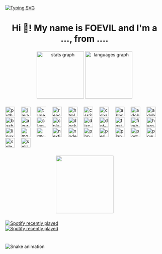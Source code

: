 <a href="https://git.io/typing-svg"><img src="https://readme-typing-svg.demolab.com?font=Fira+Code&size=25&duration=4000&pause=1000&background=FF000000&multiline=true&random=false&width=800&height=100&lines=Hello+I+am+FOEVIL;A+passionate+frontend+developer+from+India" alt="Typing SVG" /></a>

<h1 align="center">Hi 👋! My name is FOEVIL and I'm a ..., from ....</h1>

###

<div align="center">
    <img src="https://github-readme-stats.vercel.app/api?username=foevil&hide_title=false&hide_rank=true&show_icons=true&include_all_commits=true&count_private=true&disable_animations=true&theme=dracula&locale=en&hide_border=true" height="150" alt="stats graph"  />
    <img src="https://github-readme-stats.vercel.app/api/top-langs?username=foevil&locale=en&hide_title=false&layout=compact&card_width=320&langs_count=5&theme=dracula&hide_border=false" height="150" alt="languages graph"  />
</div>

###

<div align="left">
    <img src="https://cdn.jsdelivr.net/gh/devicons/devicon/icons/python/python-original.svg" height="30" alt="python logo"  />
    <img width="12" />
    <img src="https://cdn.jsdelivr.net/gh/devicons/devicon/icons/javascript/javascript-original.svg" height="30" alt="javascript logo"  />
    <img width="12" />
    <img src="https://cdn.jsdelivr.net/gh/devicons/devicon/icons/typescript/typescript-original.svg" height="30" alt="typescript logo"  />
    <img width="12" />
    <img src="https://skillicons.dev/icons?i=react" height="30" alt="react logo"  />
    <img width="12" />
    <img src="https://skillicons.dev/icons?i=html" height="30" alt="html5 logo"  />
    <img width="12" />
    <img src="https://cdn.jsdelivr.net/gh/devicons/devicon/icons/css3/css3-original.svg" height="30" alt="css3 logo"  />
    <img width="12" />
    <img src="https://cdn.jsdelivr.net/gh/devicons/devicon/icons/csharp/csharp-original.svg" height="30" alt="csharp logo"  />
    <img width="12" />
    <img src="https://skillicons.dev/icons?i=bots" height="30" alt="abbrobotstudio logo"  />
    <img width="12" />
    <img src="https://skillicons.dev/icons?i=ae" height="30" alt="adobeaftereffects logo"  />
    <img width="12" />
    <img src="https://skillicons.dev/icons?i=ps" height="30" alt="adobephotoshop logo"  />
    <img width="12" />
    <img src="https://skillicons.dev/icons?i=bash" height="30" alt="bash logo"  />
    <img width="12" />
    <img src="https://skillicons.dev/icons?i=azure" height="30" alt="azure logo"  />
    <img width="12" />
    <img src="https://skillicons.dev/icons?i=c" height="30" alt="c logo"  />
    <img width="12" />
    <img src="https://skillicons.dev/icons?i=cpp" height="30" alt="cplusplus logo"  />
    <img width="12" />
    <img src="https://skillicons.dev/icons?i=docker" height="30" alt="docker logo"  />
    <img width="12" />
    <img src="https://skillicons.dev/icons?i=discord" height="30" alt="discord logo"  />
    <img width="12" />
    <img src="https://skillicons.dev/icons?i=dotnet" height="30" alt="dot-net logo"  />
    <img width="12" />
    <img src="https://skillicons.dev/icons?i=fastapi" height="30" alt="fastapi logo"  />
    <img width="12" />
    <img src="https://skillicons.dev/icons?i=firebase" height="30" alt="firebase logo"  />
    <img width="12" />
    <img src="https://skillicons.dev/icons?i=heroku" height="30" alt="heroku logo"  />
    <img width="12" />
    <img src="https://skillicons.dev/icons?i=linux" height="30" alt="linux logo"  />
    <img width="12" />
    <img src="https://skillicons.dev/icons?i=mongodb" height="30" alt="mongodb logo"  />
    <img width="12" />
    <img src="https://skillicons.dev/icons?i=mysql" height="30" alt="mysql logo"  />
    <img width="12" />
    <img src="https://skillicons.dev/icons?i=nextjs" height="30" alt="nextjs logo"  />
    <img width="12" />
    <img src="https://skillicons.dev/icons?i=nodejs" height="30" alt="nodejs logo"  />
    <img width="12" />
    <img src="https://skillicons.dev/icons?i=php" height="30" alt="php logo"  />
    <img width="12" />
    <img src="https://skillicons.dev/icons?i=perl" height="30" alt="perl logo"  />
    <img width="12" />
    <img src="https://skillicons.dev/icons?i=planetscale" height="30" alt="planetscale logo"  />
    <img width="12" />
    <img src="https://skillicons.dev/icons?i=postgres" height="30" alt="postgresql logo"  />
    <img width="12" />
    <img src="https://skillicons.dev/icons?i=powershell" height="30" alt="powershell logo"  />
    <img width="12" />
    <img src="https://skillicons.dev/icons?i=selenium" height="30" alt="selenium logo"  />
    <img width="12" />
    <img src="https://skillicons.dev/icons?i=sqlite" height="30" alt="sqlite logo"  />
</div>

###

<div align="center">
    <img height="183" src="https://user-images.githubusercontent.com/74038190/225813708-98b745f2-7d22-48cf-9150-083f1b00d6c9.gif"  />
</div>

###

<div align="left">
    <a href="https://open.spotify.com/user/2yw263jwwcy1y8ws4a1kmv12o">
        <img src="https://spotify-recently-played-readme.vercel.app/api?user=2yw263jwwcy1y8ws4a1kmv12o&count=4&unique=false" alt="Spotify recently played"  />
    </a>
</div>

<div align="left">
    <a href="https://open.spotify.com/user/2yw263jwwcy1y8ws4a1kmv12o">
        <img src="https://spotify-github-profile.vercel.app/api/view?uid=2yw263jwwcy1y8ws4a1kmv12o&cover_image=true&theme=default&show_offline=false&background_color=121212&interchange=false)" alt="Spotify recently played" />
    </a>
</div>


###

<br clear="both">

<img src="https://profile-readme-generator.com/assets/snake.svg" alt="Snake animation" />

###
